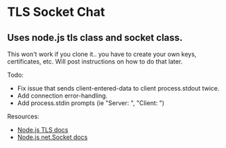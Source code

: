 # TLS Socket Chat
## Uses node.js tls class and socket class. 

This won't work if you clone it.. you have to create your own keys, certificates, etc. Will post instructions on how to do that later.

Todo:
* Fix issue that sends client-entered-data to client process.stdout twice.
* Add connection error-handling.
* Add process.stdin prompts (ie "Server: ", "Client: ")

Resources:
* [Node.js TLS docs](https://nodejs.org/api/tls.html#tls_class_tls_tlssocket)
* [Node.js net.Socket docs](https://nodejs.org/api/net.html#net_class_net_socket)


 
